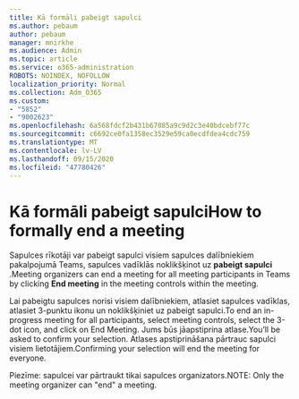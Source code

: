 ```yaml
---
title: Kā formāli pabeigt sapulci
ms.author: pebaum
author: pebaum
manager: mnirkhe
ms.audience: Admin
ms.topic: article
ms.service: o365-administration
ROBOTS: NOINDEX, NOFOLLOW
localization_priority: Normal
ms.collection: Adm_O365
ms.custom:
- "5852"
- "9002623"
ms.openlocfilehash: 6a568fdcf2b431b67085a9c9d2c3e40bdcebf77c
ms.sourcegitcommit: c6692ce0fa1358ec3529e59ca0ecdfdea4cdc759
ms.translationtype: MT
ms.contentlocale: lv-LV
ms.lasthandoff: 09/15/2020
ms.locfileid: "47780426"
---
```

# <a name="how-to-formally-end-a-meeting"></a><span data-ttu-id="3f746-102">Kā formāli pabeigt sapulci</span><span class="sxs-lookup"><span data-stu-id="3f746-102">How to formally end a meeting</span></span>

<span data-ttu-id="3f746-103">Sapulces rīkotāji var pabeigt sapulci visiem sapulces dalībniekiem pakalpojumā Teams, sapulces vadīklās noklikšķinot uz **pabeigt sapulci** .</span><span class="sxs-lookup"><span data-stu-id="3f746-103">Meeting organizers can end a meeting for all meeting participants in Teams by clicking **End meeting** in the meeting controls within the meeting.</span></span>  

<span data-ttu-id="3f746-104">Lai pabeigtu sapulces norisi visiem dalībniekiem, atlasiet sapulces vadīklas, atlasiet 3-punktu ikonu un noklikšķiniet uz pabeigt sapulci.</span><span class="sxs-lookup"><span data-stu-id="3f746-104">To end an in-progress meeting for all participants, select meeting controls, select the 3-dot icon, and click on End Meeting.</span></span> <span data-ttu-id="3f746-105">Jums būs jāapstiprina atlase.</span><span class="sxs-lookup"><span data-stu-id="3f746-105">You’ll be asked to confirm your selection.</span></span> <span data-ttu-id="3f746-106">Atlases apstiprināšana pārtrauc sapulci visiem lietotājiem.</span><span class="sxs-lookup"><span data-stu-id="3f746-106">Confirming your selection will end the meeting for everyone.</span></span>

<span data-ttu-id="3f746-107">Piezīme: sapulcei var pārtraukt tikai sapulces organizators.</span><span class="sxs-lookup"><span data-stu-id="3f746-107">NOTE: Only the meeting organizer can "end" a meeting.</span></span>